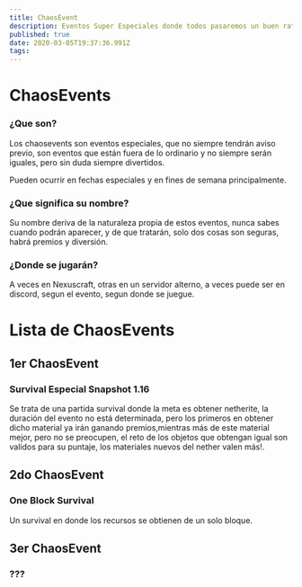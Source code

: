 ```yaml
---
title: ChaosEvent
description: Eventos Super Especiales donde todos pasaremos un buen rato.
published: true
date: 2020-03-05T19:37:36.991Z
tags: 
---
```


# ChaosEvents

### ¿Que son? 

Los chaosevents son eventos especiales, que no siempre tendrán aviso previo, son eventos que están fuera de lo ordinario y no siempre serán iguales, pero sin duda siempre divertidos.

Pueden ocurrir en fechas especiales y en fines de semana principalmente.

### ¿Que significa su nombre?

Su nombre deriva de la naturaleza propia de estos eventos, nunca sabes cuando podrán aparecer, y de que tratarán, solo dos cosas son seguras, habrá premios y diversión. 

### ¿Donde se jugarán?

A veces en Nexuscraft, otras en un servidor alterno, a veces puede ser en discord, segun el evento, segun donde se juegue.

# Lista de ChaosEvents

## 1er ChaosEvent
### Survival Especial Snapshot 1.16

Se trata de una partida survival donde la meta es obtener netherite, la duración del evento no está determinada, pero los primeros en obtener dicho material ya irán ganando premios,mientras más de este material mejor, pero no se preocupen, el reto de los objetos que obtengan igual son validos para su puntaje, los materiales nuevos del nether valen más!.

## 2do ChaosEvent
### One Block Survival
Un survival en donde los recursos se obtienen de un solo bloque.

## 3er ChaosEvent
### ???